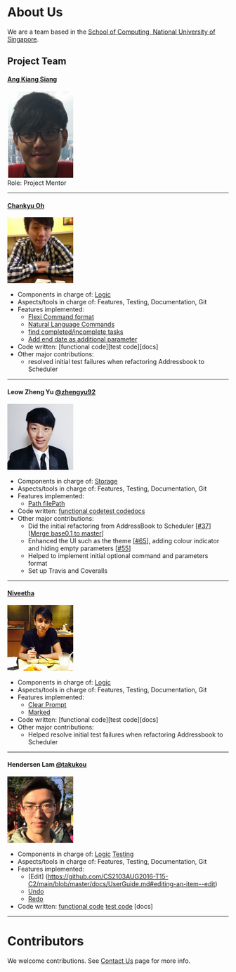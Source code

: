 

# About Us

We are a team based in the [School of Computing, National University of Singapore](http://www.comp.nus.edu.sg).

## Project Team

#### [Ang Kiang Siang](https://docs.google.com/document/u/1/d/1O3HF7qsh6KVeLesPmcQ0nPxSqhrkJxvS-OA_g-k-two/pub?embedded=true) <br>
<img src="images/angkiangsiang.png" width="150"><br>
Role: Project Mentor<br>  

-----


#### [Chankyu Oh](http://github.com/chankyuoh) <br>
<img src="images/profilePicture.jpg" width="150"><br>
* Components in charge of: [Logic](https://github.com/CS2103AUG2016-T15-C2/main/blob/master/docs/DeveloperGuide.md#logic-component)
* Aspects/tools in charge of: Features, Testing, Documentation, Git 
* Features implemented:
   * [Flexi Command format](https://github.com/CS2103AUG2016-T15-C2/main/blob/master/docs/UserGuide.md#features)
   * [Natural Language Commands](https://github.com/CS2103AUG2016-T15-C2/main/blob/master/docs/UserGuide.md#features)
   * [find completed/incomplete tasks](https://github.com/CS2103AUG2016-T15-C2/main/blob/master/docs/UserGuide.md#features)
   * [Add end date as additional parameter](https://github.com/CS2103AUG2016-T15-C2/main/blob/master/docs/UserGuide.md#features)
* Code written: [functional code][test code][docs]
* Other major contributions:
   * resolved initial test failures when refactoring Addressbook to Scheduler
   
   
-----
<!-- @@author A0139956L -->
#### Leow Zheng Yu [@zhengyu92](http://github.com/zhengyu92)
<img src="images/ZhengYu.jpg" width="150"><br>

* Components in charge of: [Storage](https://github.com/CS2103AUG2016-T15-C2/main/blob/master/docs/DeveloperGuide.md#storage-component)
* Aspects/tools in charge of: Features, Testing, Documentation, Git 
* Features implemented:
   * [Path filePath](https://github.com/CS2103AUG2016-T15-C2/main/blob/master/docs/UserGuide.md#changing-the-file-save-path--path)
* Code written: [functional code](https://github.com/CS2103AUG2016-T15-C2/main/blob/master/collated/main/A0139956L.md)[test code](https://github.com/CS2103AUG2016-T15-C2/main/blob/master/collated/test/A0139956L.md)[docs](https://github.com/CS2103AUG2016-T15-C2/main/blob/master/collated/docs/A0139956L.md)
* Other major contributions:
   * Did the initial refactoring from AddressBook to Scheduler [[#37](https://github.com/CS2103AUG2016-T15-C2/main/pull/37)][[Merge base0.1 to master](https://github.com/CS2103AUG2016-T15-C2/main/commit/7eefac7edcd4b76712dfd52906980656fd9a6998)]
   * Enhanced the UI such as the theme [[#65](https://github.com/CS2103AUG2016-T15-C2/main/pull/65)], adding colour indicator and hiding empty parameters [[#55](https://github.com/CS2103AUG2016-T15-C2/main/pull/55)]
   * Helped to implement initial optional command and parameters format
   * Set up Travis and Coveralls
<!-- @@author -->   

-----

#### [Niveetha](http://github.com/niveetha)
<img src="images/PD1.jpg" width="150"><br>

* Components in charge of: [Logic](https://github.com/CS2103AUG2016-T15-C2/main/blob/master/docs/DeveloperGuide.md#logic-component)
* Aspects/tools in charge of: Features, Testing, Documentation, Git 
* Features implemented:
    * [Clear Prompt](https://github.com/CS2103AUG2016-T15-C2/main/blob/master/src/main/java/seedu/scheduler/logic/commands/ClearCommand.java)
    * [Marked](https://github.com/CS2103AUG2016-T15-C2/main/blob/master/src/main/java/seedu/scheduler/logic/commands/MarkedCommand.java)
* Code written: [functional code][test code][docs]
* Other major contributions:
    * Helped resolve initial test failures when refactoring Addressbook to Scheduler

-----

<!-- @@author A0152962B -->
#### Hendersen Lam [@takukou](http://github.com/takukou)
<img src="images/hendersenlam.jpg" width="150"><br>

* Components in charge of: [Logic](https://github.com/CS2103AUG2016-T15-C2/main/blob/master/docs/DeveloperGuide.md#logic-component) [Testing](https://github.com/CS2103AUG2016-T15-C2/main/blob/master/docs/DeveloperGuide.md#testing)
* Aspects/tools in charge of: Features, Testing, Documentation, Git 
* Features implemented:
    * [Edit] (https://github.com/CS2103AUG2016-T15-C2/main/blob/master/docs/UserGuide.md#editing-an-item--edit) 
    * [Undo](https://github.com/CS2103AUG2016-T15-C2/main/blob/master/docs/UserGuide.md#undo-recent-actions-(up-to-10)--undo)
    * [Redo](https://github.com/CS2103AUG2016-T15-C2/main/blob/master/docs/UserGuide.md#redo-recent-undone-actions--redo)
* Code written: [functional code](https://github.com/CS2103AUG2016-T15-C2/main/blob/master/collated/main/A0152962B.md) [test code](https://github.com/CS2103AUG2016-T15-C2/main/blob/master/collated/test/A0152962B.md) [docs]
<!-- @@author -->
 
 -----

# Contributors

We welcome contributions. See [Contact Us](ContactUs.md) page for more info.



